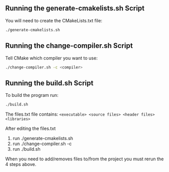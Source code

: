 ## **Running the generate-cmakelists.sh Script**

You will need to create the CMakeLists.txt file:

```bash
./generate-cmakelists.sh
```

## **Running the change-compiler.sh Script**

Tell CMake which compiler you want to use:

```bash
./change-compiler.sh -c <compiler>
```

## **Running the build.sh Script**

To build the program run:

```bash
./build.sh
```

The files.txt file contains:
```<executable> <source files> <header files> <libraries>```

After editing the files.txt
1. run ./generate-cmakelists.sh
2. run ./change-compiler.sh -c <compiler>
3. run ./build.sh

When you need to add/removes files to/from the project you must rerun the 4 steps above. 
